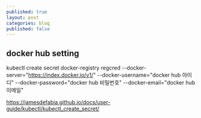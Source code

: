 ```yaml
---
published: true
layout: post
categories: blog
published: false
---
```


## docker hub setting

kubectl create secret docker-registry regcred --docker-server="https://index.docker.io/v1/" --docker-username="docker hub 아이디" --docker-password="docker hub 비밀번호" --docker-email="docker hub 이메일"

https://jamesdefabia.github.io/docs/user-guide/kubectl/kubectl_create_secret/
